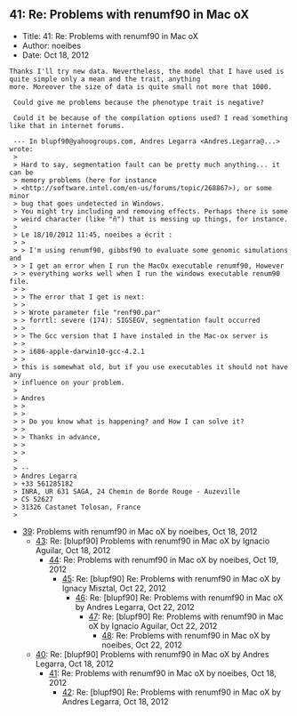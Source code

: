 ## 41: Re: Problems with renumf90 in Mac oX

- Title: 41: Re: Problems with renumf90 in Mac oX
- Author: noeibes
- Date: Oct 18, 2012
```
Thanks I'll try new data. Nevertheless, the model that I have used is quite simple only a mean and the trait, anything
more. Moreover the size of data is quite small not more that 1000.

 Could give me problems because the phenotype trait is negative?

 Could it be because of the compilation options used? I read something like that in internet forums.

 --- In blupf90@yahoogroups.com, Andres Legarra <Andres.Legarra@...> wrote:
 >
 > Hard to say, segmentation fault can be pretty much anything... it can be 
 > memory problems (here for instance 
 > <http://software.intel.com/en-us/forums/topic/268867>), or some minor 
 > bug that goes undetected in Windows.
 > You might try including and removing effects. Perhaps there is some 
 > weird character (like "ñ") that is messing up things, for instance.
 > 
 > Le 18/10/2012 11:45, noeibes a écrit :
 > >
 > > I'm using renumf90, gibbsf90 to evaluate some genomic simulations and 
 > > I get an error when I run the MacOx executable renumf90, However 
 > > everything works well when I run the windows executable renum90 file.
 > >
 > > The error that I get is next:
 > >
 > > Wrote parameter file "renf90.par"
 > > forrtl: severe (174): SIGSEGV, segmentation fault occurred
 > >
 > > The Gcc version that I have instaled in the Mac-ox server is
 > >
 > > i686-apple-darwin10-gcc-4.2.1
 > >
 > this is somewhat old, but if you use executables it should not have any 
 > influence on your problem.
 > 
 > Andres
 > >
 > >
 > > Do you know what is happening? and How I can solve it?
 > >
 > > Thanks in advance,
 > >
 > > 
 > 
 > -- 
 > Andres Legarra
 > +33 561285182
 > INRA, UR 631 SAGA, 24 Chemin de Borde Rouge - Auzeville
 > CS 52627
 > 31326 Castanet Tolosan, France
 > 
```

- [39](0039.md): Problems with renumf90 in Mac oX by noeibes, Oct 18, 2012
    - [43](0043.md): Re: [blupf90] Problems with renumf90 in Mac oX by Ignacio Aguilar, Oct 18, 2012
        - [44](0044.md): Re: Problems with renumf90 in Mac oX by noeibes, Oct 19, 2012
            - [45](0045.md): Re: [blupf90] Re: Problems with renumf90 in Mac oX by Ignacy Misztal, Oct 22, 2012
                - [46](0046.md): Re: [blupf90] Re: Problems with renumf90 in Mac oX by Andres Legarra, Oct 22, 2012
                    - [47](0047.md): Re: [blupf90] Re: Problems with renumf90 in Mac oX by Ignacio Aguilar, Oct 22, 2012
                        - [48](0048.md): Re: Problems with renumf90 in Mac oX by noeibes, Oct 22, 2012
    - [40](0040.md): Re: [blupf90] Problems with renumf90 in Mac oX by Andres Legarra, Oct 18, 2012
        - [41](0041.md): Re: Problems with renumf90 in Mac oX by noeibes, Oct 18, 2012
            - [42](0042.md): Re: [blupf90] Re: Problems with renumf90 in Mac oX by Andres Legarra, Oct 18, 2012
